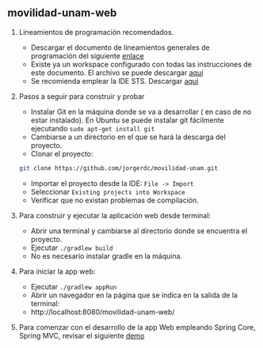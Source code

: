 ## movilidad-unam-web
1. Lineamientos de programación recomendados.
	* Descargar el documento de lineamientos generales de programación del siguiente
  [enlace](https://drive.google.com/open?id=1mkrT1ZZFNAUtTvskoIefzD2eNjpiZPXG)
	* Existe ya un workspace configurado con todas las instrucciones de este
  documento.  El archivo se puede descargar [aquí](https://drive.google.com/open?id=1mdqOa7Brr0uU-txOTFyCVUUjlHVDTZPR)
	* Se recomienda emplear la IDE STS. Descargar [aquí](https://spring.io/tools/sts/all)
  
2. Pasos a seguir para construir y probar
	* Instalar Git en la máquina donde se va a desarrollar ( en caso de no estar instalado).  En Ubuntu se puede instalar git fácilmente ejecutando  ```sudo apt-get install git``` 
	- Cambiarse a un directorio en el que se hará la descarga del proyecto.
	- Clonar el proyecto: 
	 ```bash
	 git clone https://github.com/jorgerdc/movilidad-unam.git 
	 ```
	- Importar el proyecto desde la IDE:  ``` File -> Import ```
   - Seleccionar  ```Existing projects into Workspace```
	- Verificar que no existan problemas de compilación.

3. Para construir y ejecutar la aplicación web desde terminal:
	* Abrir una terminal y cambiarse al directorio donde se encuentra el proyecto.
	* Ejecutar  ```./gradlew build```
	* No es necesario instalar gradle en la máquina.

4. Para iniciar la app web:
	* Ejecutar   ```./gradlew appRun```
	* Abrir un navegador en la página que se indica en la salida de la terminal:
	* http://localhost:8080/movilidad-unam-web/

5. Para comenzar con el desarrollo de la app Web empleando Spring Core, Spring MVC, revisar el siguiente [demo](https://github.com/jorgerdc/spring/tree/master/spring-jquery-web)




  


<!--stackedit_data:
eyJoaXN0b3J5IjpbLTEwODkwNDAzMDcsLTE4NjgzMDQwMTMsLT
EwODkwNDAzMDcsMTIxNjcxMDE2NCwxMzc3MDA5MTk4LDk3MDA3
ODM1MSwyMjUwOTU3OTUsMTMwNTI4NDQ1XX0=
-->